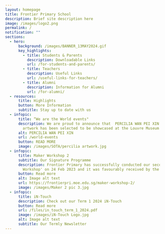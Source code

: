 ```yaml
---
layout: homepage
title: Frontier Primary School
description: Brief site description here
image: /images/logo2.png
permalink: /
notification: ""
sections:
  - hero:
      background: /images/BANNER_13MAY2024.gif
      key_highlights:
        - title: Students & Parents
          description: Downloadable Links
          url: /for-students-and-parents/
        - title: Teachers
          description: Useful Links
          url: /useful-links-for-teachers/
        - title: Alumni
          description: Information for Alumni
          url: /for-alumni/
  - resources:
      title: Highlights
      button: More Information
      subtitle: Stay up to date with us
  - infopic:
      title: “We are the World events"
      description: We are proud to announce that  PERCILIA WAN PEI XIN from 5RE6
        artwork has been selected to be showcased at the Louvre Museum in Paris
      alt: PERCILIA WAN PEI XIN
      url: /world-events
      button: READ MORE
      image: /images/SOTA/percilia artwork.jpg
  - infopic:
      title: Maker Workshop 2
      subtitle: Our Signature Programme
      description: Frontier Primary has successfully conducted our second 'Maker
        Workshop' on 24 Feb 2023 and it was favourably received by the students.
      button: Read more
      alt: Image alt text
      url: https://frontierpri.moe.edu.sg/maker-workshop-2/
      image: /images/Maker 2 pic 3.jpg
  - infopic:
      title: iN-Touch
      description: Check out our Term 1 2024 iN-Touch
      button: Read more
      url: /files/in_touch_term_1_2024.pdf
      image: /images/iN-Touch Logo.jpg
      alt: Image alt text
      subtitle: Our Termly Newsletter
---
```

